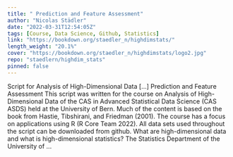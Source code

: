 ```yaml
---
title: " Prediction and Feature Assessment"
author: "Nicolas Städler"
date: "2022-03-31T12:54:05Z"
tags: [Course, Data Science, Github, Statistics]
link: "https://bookdown.org/staedler_n/highdimstats/"
length_weight: "20.1%"
cover: "https://bookdown.org/staedler_n/highdimstats/logo2.jpg"
repo: "staedlern/highdim_stats"
pinned: false
---
```


Script for Analysis of High-Dimensional Data [...] Prediction and Feature Assessment This script was written for the course on Analysis of High-Dimensional Data of the CAS in Advanced Statistical Data Science (CAS ASDS) held at the University of Bern. Much of the content is based on the book from Hastie, Tibshirani, and Friedman (2001). The course has a focus on applications using R (R Core Team 2022). All data sets used throughout the script can be downloaded from github. What are high-dimensional data and what is high-dimensional statistics? The Statistics Department of the University of ...
